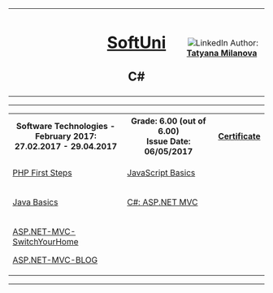 <!-- Head Start -->
<table border="0" width="100%" cellspacing="1" cellpadding="3" align="center">
<tbody>
<tr>
<td align="center" width="33%"><img style="text-align: ce;" src="http://conf.softuni.bg/wp-content/uploads/2015/01/SoftUni-Logo-Flat_square-blue-300x235.png" alt="" /></td>
<td align="center" width="33%">
<h1><a href="https://softuni.bg/">SoftUni</a></h1>
<h2>C#</h2>
</td>
<td align="center" width="33%"><img src="https://avatars0.githubusercontent.com/u/22100183?s=460&v=4" alt="" />
<img src="https://www.linkedin.com/favicon.ico" alt="LinkedIn" />
Author: 
<strong>
<a title="LinkedIn Tatyana Milanova" href="https://www.linkedin.com/in/tanya-milanova-15040257/" target="_blank">
Tatyana Milanova
</a>
</strong></p>
</td>
</tr>
</tbody>
</table>
<!-- Head End -->
<!-- Software Technologies Start --><hr />
<table border="0" width="100%" cellspacing="1" cellpadding="3" align="center">
    <tbody>
    <tr><th align="center" width="50%">Software Technologies - February 2017: <br /> 27.02.2017 - 29.04.2017</th><th width="40%">Grade: 6.00 (out of 6.00)<br /> Issue Date: 06/05/2017</th><th align="center width=">
    <p><a title="Software Technologies" href="https://softuni.bg/certificates/details/19176/42bf0e55" target="_blank">Certificate</a></p>
    </th></tr>
    <!-- Course Body -->
    <tr>
    <td width="50%">
    <p><a title="PHP First Steps" href="https://github.com/tanyta78/SoftwareTechnologies" target="_blank">PHP First Steps</a></p>
    </td>
    <td colspan="2" width="50%">
    <p><a title="JavaScript Basics " href="https://github.com/tanyta78/SoftwareTechnologies" target="_blank">JavaScript Basics</a></p>
    </td>
    </tr>
    <tr>
        <td width="50%">
        <p><a title="Java Basics" href="https://github.com/tanyta78/SoftwareTechnologies" target="_blank">Java Basics</a></p>
        </td>
        <td colspan="2" width="50%">
        <p><a title="C#: ASP.NET MVC " href="https://github.com/tanyta78/SoftwareTechnologies" target="_blank">C#: ASP.NET MVC</a></p>
        </td>
        </tr>
        <tr>
            <td>
                <p>
                    <a title="ASP.NET-MVC-SwitchYourHome" href="https://github.com/tanyta78/ASP.NET-MVC-SwitchYourHome" target="_blank">ASP.NET-MVC-SwitchYourHome
                </a>
                    </p>
                <p>
                <a title="ASP.NET-MVC-BLOG" href="https://github.com/tanyta78/ASP.NET-MVC-BLOG" target="_blank">ASP.NET-MVC-BLOG</a>  
                </p>
            </td>
        </tr>
    </tbody>
    </table>
    <hr />
    <!-- Software Technologies End -->

